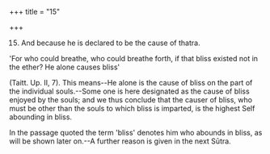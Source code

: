 +++
title = "15"

+++


15. And because he is declared to be the cause of thatra.

'For who could breathe, who could breathe forth, if that bliss existed not in the ether? He alone causes bliss'

 (Taitt. Up. II, 7). This means--He alone is the cause of bliss on the part of the individual souls.--Some one is here designated as the cause of bliss enjoyed by the souls; and we thus conclude that the causer of bliss, who must be other than the souls to which bliss is imparted, is the highest Self abounding in bliss.

In the passage quoted the term 'bliss' denotes him who abounds in bliss, as will be shown later on.--A further reason is given in the next Sūtra.

